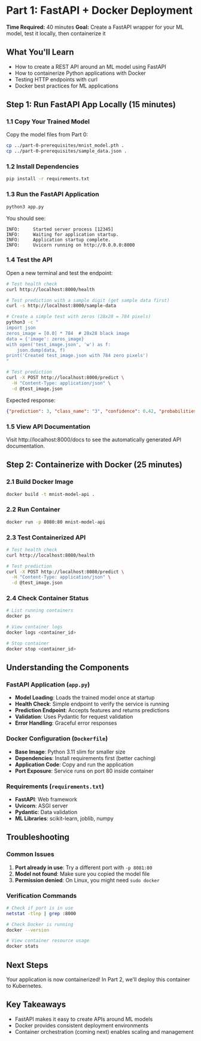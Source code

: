 # Part 1: FastAPI + Docker Deployment

**Time Required:** 40 minutes
**Goal:** Create a FastAPI wrapper for your ML model, test it locally, then containerize it

## What You'll Learn
- How to create a REST API around an ML model using FastAPI
- How to containerize Python applications with Docker
- Testing HTTP endpoints with curl
- Docker best practices for ML applications

## Step 1: Run FastAPI App Locally (15 minutes)

### 1.1 Copy Your Trained Model
Copy the model files from Part 0:
```bash
cp ../part-0-prerequisites/mnist_model.pth .
cp ../part-0-prerequisites/sample_data.json .
```

### 1.2 Install Dependencies
```bash
pip install -r requirements.txt
```

### 1.3 Run the FastAPI Application
```bash
python3 app.py
```

You should see:
```
INFO:     Started server process [12345]
INFO:     Waiting for application startup.
INFO:     Application startup complete.
INFO:     Uvicorn running on http://0.0.0.0:8000
```

### 1.4 Test the API
Open a new terminal and test the endpoint:

```bash
# Test health check
curl http://localhost:8000/health

# Test prediction with a sample digit (get sample data first)
curl -s http://localhost:8000/sample-data

# Create a simple test with zeros (28x28 = 784 pixels)
python3 -c "
import json
zeros_image = [0.0] * 784  # 28x28 black image
data = {'image': zeros_image}
with open('test_image.json', 'w') as f:
    json.dump(data, f)
print('Created test_image.json with 784 zero pixels')
"

# Test prediction
curl -X POST http://localhost:8000/predict \
  -H "Content-Type: application/json" \
  -d @test_image.json
```

Expected response:
```json
{"prediction": 3, "class_name": "3", "confidence": 0.42, "probabilities": [...], "image_shape": [28, 28]}
```

### 1.5 View API Documentation
Visit http://localhost:8000/docs to see the automatically generated API documentation.

## Step 2: Containerize with Docker (25 minutes)

### 2.1 Build Docker Image
```bash
docker build -t mnist-model-api .
```

### 2.2 Run Container
```bash
docker run -p 8080:80 mnist-model-api
```

### 2.3 Test Containerized API
```bash
# Test health check
curl http://localhost:8080/health

# Test prediction
curl -X POST http://localhost:8080/predict \
  -H "Content-Type: application/json" \
  -d @test_image.json
```

### 2.4 Check Container Status
```bash
# List running containers
docker ps

# View container logs
docker logs <container_id>

# Stop container
docker stop <container_id>
```

## Understanding the Components

### FastAPI Application (`app.py`)
- **Model Loading**: Loads the trained model once at startup
- **Health Check**: Simple endpoint to verify the service is running
- **Prediction Endpoint**: Accepts features and returns predictions
- **Validation**: Uses Pydantic for request validation
- **Error Handling**: Graceful error responses

### Docker Configuration (`Dockerfile`)
- **Base Image**: Python 3.11 slim for smaller size
- **Dependencies**: Install requirements first (better caching)
- **Application Code**: Copy and run the application
- **Port Exposure**: Service runs on port 80 inside container

### Requirements (`requirements.txt`)
- **FastAPI**: Web framework
- **Uvicorn**: ASGI server
- **Pydantic**: Data validation
- **ML Libraries**: scikit-learn, joblib, numpy

## Troubleshooting

### Common Issues
1. **Port already in use**: Try a different port with `-p 8081:80`
2. **Model not found**: Make sure you copied the model file
3. **Permission denied**: On Linux, you might need `sudo docker`

### Verification Commands
```bash
# Check if port is in use
netstat -tlnp | grep :8000

# Check Docker is running
docker --version

# View container resource usage
docker stats
```

## Next Steps
Your application is now containerized! In Part 2, we'll deploy this container to Kubernetes.

## Key Takeaways
- FastAPI makes it easy to create APIs around ML models
- Docker provides consistent deployment environments
- Container orchestration (coming next) enables scaling and management
